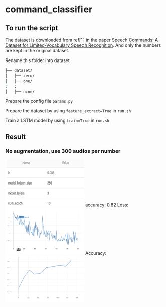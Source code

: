 # command_classifier

## To run the script
The dataset is downloaded from ref[1] in the paper [Speech Commands: A Dataset for Limited-Vocabulary Speech Recognition](https://arxiv.org/abs/1804.03209). And only the numbers are kept in the original dataset. 

Rename this folder into dataset
```bash
├── dataset/
│   ├── zero/
│   ├── one/
:	:
│   ├── nine/
```
Prepare the config file `params.py`

Prepare the dataset by using `feature_extract=True` in `run.sh`

Train a LSTM model by using `train=True` in `run.sh`

## Result
### No augmentation, use 300 audios per number
<img src="figs/params-300.png" width="250px" height="150px"/>
accuracy: 0.82
Loss:
<img src="figs/loss-300.png" width="250px" height="150px"/>
Accuracy:
<img src="figs/acc-300.png" width="250px" height="150px"/>
